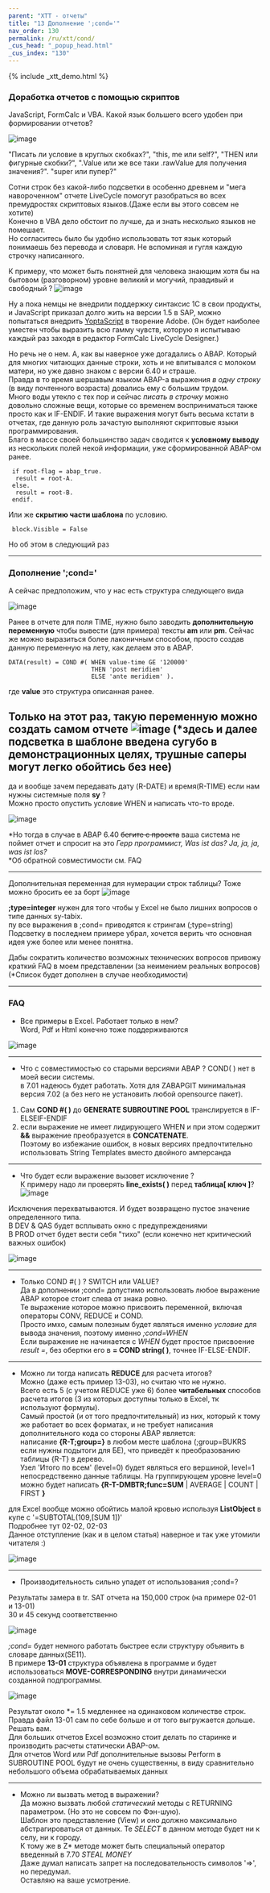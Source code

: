 ```yaml
---
parent: "XTT - отчеты"
title: "13 Дополнение ';cond='"
nav_order: 130
permalink: /ru/xtt/cond/
_cus_head: "_popup_head.html"
_cus_index: "130"
---
```


{% include _xtt_demo.html %}

### Доработка отчетов с помощью скриптов

JavaScript, FormCalc и VBA. Какой язык большего всего удобен при формировании отчетов?

![image](https://user-images.githubusercontent.com/36256417/102161291-43a5b980-3eb1-11eb-8868-8640302f7794.png)


"Писать ли условие в круглых скобках?", "this, me или self?", "THEN или фигурные скобки?", ".Value или же все таки .rawValue для получения значения?". "super или пупер?"

Сотни строк без какой-либо подсветки в особенно древнем и "мега навороченном" отчете LiveCycle помогут разобраться во всех премудростях скриптовых языков.(Даже если вы этого совсем не хотите)\
Конечно в VBA дело обстоит по лучше, да и знать несколько языков не помешает.\
Но согласитесь было бы удобно использовать тот язык который понимаешь без перевода и словаря. Не вспоминая и гугля каждую строчку написанного.

К примеру, что может быть понятней для человека знающим хотя бы на бытовом (разговорном) уровне великий и могучий, правдивый и свободный ?
![image](https://user-images.githubusercontent.com/36256417/102170436-8b7f0d80-3ebe-11eb-999e-93d2c4b4e2bf.png)

Ну а пока немцы не внедрили поддержку синтаксис 1С в свои продукты, и JavaScript приказал долго жить на версии 1.5 в SAP, можно попытаться внедрить [YoptaScript](https://yopta.space/) в творение Adobe.
(Он будет наиболее уместен чтобы выразить всю гамму чувств, которую я испытываю каждый раз заходя в редактор FormCalc LiveCycle Designer.)

Но речь не о нем. А, как вы наверное уже догадались o ABAP. Который для многих читающих данные строки, хоть и не впитывался с молоком матери, но уже давно знаком с версии 6.40 и страше.\
Правда в то время шершавым языком ABAP-а выражения *в одну строку* (в виду почтенного возраста) довались ему с большим трудом.\
Много воды утекло с тех пор и сейчас *писать в строчку* можно довольно сложные вещи, которые со временем восприниматься также просто как и IF-ENDIF.
И такие выражения могут быть весьма кстати в отчетах, где данную роль зачастую выполняют скриптовые языки программирования.\
Благо в массе своей большинство задач сводится к **условному выводу** из нескольких полей некой информации, уже сформированной ABAP-ом ранее.

```abap
 if root-flag = abap_true.
  result = root-A.
 else.
  result = root-B.
 endif.
```


Или же **скрытию части шаблона** по условию.
```VBA
 block.Visible = False
```
Но об этом в следующий раз

***

### Дополнение ';cond='
А сейчас предположим, что у нас есть структура следующего вида


![image](https://user-images.githubusercontent.com/36256417/102319802-9f516f00-3fa5-11eb-9958-29b2c7a67b1c.png)

Ранее в отчете для поля TIME, нужно было заводить **дополнительную переменную** чтобы вывести (для примера) тексты **am** или **pm**.
Сейчас же можно выразиться более лаконичным способом, просто создав данную переменную на лету, как делаем это в ABAP.

``` abap
DATA(result) = COND #( WHEN value-time GE '120000'
                       THEN 'post meridiem'
                       ELSE 'ante meridiem' ).
```

где **value** это структура описанная ранее.

Только на этот раз, такую переменную можно создать самом отчете
![image](https://user-images.githubusercontent.com/36256417/102321569-10922180-3fa8-11eb-9253-14d4b069b2f7.png)
(*здесь и далее подсветка в шаблоне введена сугубо в демонстрационных целях, трушные саперы могут легко обойтись без нее)
---
да и вообще зачем передавать дату (R-DATE) и время(R-TIME) если нам нужны системные поля **sy** ?\
Можно просто опустить условие WHEN и написать что-то вроде.

![image](https://user-images.githubusercontent.com/36256417/102322504-61564a00-3fa9-11eb-8ca5-8902dbec81cf.png)

*Но тогда в случае в ABAP 6.40 ~~бегите с проекта~~ ваша система не поймет отчет и спросит на это *Герр программист, Was ist das? Ja, ja, ja, was ist los?*\
*Об обратной совместимости см. FAQ

---

Дополнительная переменная для нумерации строк таблицы? Тоже можно бросить ее за борт
![image](https://user-images.githubusercontent.com/36256417/102324758-78e30200-3fac-11eb-8f27-3da2ecf7fc9f.png)

**;type=integer** нужен для того чтобы у Excel не было лишних вопросов о типе данных sy-tabix.\
пу все выражения в ;cond= приводятся к стрингам (;type=string)\
Подсветку в последнем примере убрал, хочется верить что основная идея уже более или менее понятна.

Дабы сократить количество возможных технических вопросов привожу краткий FAQ в моем представлении (за неимением реальных вопросов)\
\(*Список будет дополнен в случае необходимости)

---

### FAQ

* Все примеры в Excel. Работает только в нем?\
Word, Pdf и Html конечно тоже поддерживаются

![image](https://user-images.githubusercontent.com/36256417/102329559-bfd3f600-3fb2-11eb-9ed2-c05ef3405bf8.png)

---

* Что с совместимостью со старыми версиями ABAP ? COND( ) нет в моей весии системы.\
в 7.01 надеюсь будет работать. Хотя для ZABAPGIT минимальная версия 7.02 (а без него не установить любой opensource пакет).
1) Сам **COND #( )** до **GENERATE SUBROUTINE POOL** транслируется в IF-ELSEIF-ENDIF
1) если выражение не имеет лидирующего WHEN и при этом содержит **&&** выражение преобразуется в **CONCATENATE**.\
Поэтому во избежание ошибок, в новых версиях предпочтительно использовать String Templates вместо двойного амперсанда

---

* Что будет если выражение вызовет исключение ?\
К примеру надо ли проверять **line_exists( )** перед **таблица[ ключ ]**?
![image](https://user-images.githubusercontent.com/36256417/102344267-d768aa00-3fc5-11eb-8479-cb42d84d42f3.png)

Исключения перехватываются. И будет возвращено пустое значение определенного типа.\
В DEV & QAS будет всплывать окно с предупреждениями\
В PROD отчет будет вести себя "тихо" (если конечно нет критический важных ошибок)

![image](https://user-images.githubusercontent.com/36256417/102344970-dbe19280-3fc6-11eb-814e-059a6425595a.png)


---
* Только COND #( ) ? SWITCH или VALUE?\
Да в дополнении ;cond= допустимо использовать любое выражение ABAP которое стоит слева от знака ровно.\
Те выражение которое можно присвоить переменной, включая операторы CONV, REDUCE и COND.\
Просто имхо, самым полезным будет являться именно *условие* для вывода значения, поэтому именно *;cond=WHEN*\
Если выражение не начинается c *WHEN* будет простое присвоение *result =*, без обертки его в **= COND string( )**, точнее IF-ELSE-ENDIF.

---

* Можно ли тогда написать **REDUCE** для расчета итогов?\
Можно (даже есть пример 13-03), но считаю что не нужно.\
Всего есть 5 (с учетом REDUCE уже 6) более **читабельных** способов расчета итогов (3 из которых доступны только в Excel, тк используют формулы).\
Самый простой (и от того предпочтительный) из них, который к тому же работает во всех форматах, и не требует написания дополнительного кода со стороны ABAP является:\
написание **{R-T;group=}** в любом месте шаблона (;group=BUKRS если нужны подытоги для БЕ), что приведёт к преобразованию таблицы {R-T} в дерево.\
Узел 'Итого по всем' (level=0) будет являться его вершиной, level=1 непосредственно данные таблицы. На группирующем уровне level=0 можно будет написать **{R-T-DMBTR;func=SUM** | AVERAGE | COUNT | FIRST **}**

для Excel вообще можно обойтись малой кровью используя **ListObject** в купе с '=SUBTOTAL(109,[SUM 1])'\
Подробнее тут 02-02, 02-03\
Данное отступление (как и в целом статья) наверное и так уже утомили читателя :)

![image](https://user-images.githubusercontent.com/36256417/102334413-d715e200-3fb8-11eb-9393-56362f18eab7.png)

---

* Производительность сильно упадет от использования ;cond=?

Результаты замера в tr. SAT отчета на 150,000 строк (на примере 02-01 и 13-01)\
30 и 45 секунд соответственно

![image](https://user-images.githubusercontent.com/36256417/102336470-66bc9000-3fbb-11eb-862e-7967ed2d1659.png)

*;cond=* будет немного работать быстрее если структуру объявить в словаре данных(SE11).\
В примере **13-01** структура объявлена в программе и будет использоваться **MOVE-CORRESPONDING** внутри динамически созданной подпрограммы.

![image](https://user-images.githubusercontent.com/36256417/102336164-04fc2600-3fbb-11eb-998a-afdb515cff1d.png)

Результат около *= 1.5 медленнее на одинаковом количестве строк. Правда файл 13-01 сам по себе больше и от того выгружается дольше. Решать вам.\
Для больших отчетов Excel возможно стоит делать по старинке и производить расчеты статически ABAP-ом.\
Для отчетов Word или Pdf дополнительные вызовы Perform в SUBROUTINE POOL будут не очень существенны, в виду сравнительно небольшого объема обрабатываемых данных

---

* Можно ли вызвать метод в выражении?\
Да можно вызвать любой *статический* методы с RETURNING параметром. (Но это не совсем по Фэн-шую).\
Шаблон это представление (View) и оно должно максимально абстрагироваться от данных. Те *SELECT* в данном методе будет ни к селу, ни к городу.\
К тому же в Z* методе может быть специальный оператор введенный в 7.70 *STEAL MONEY*\
Даже думал написать запрет на последовательность символов '=>', но передумал.\
Оставляю на ваше усмотрение.
